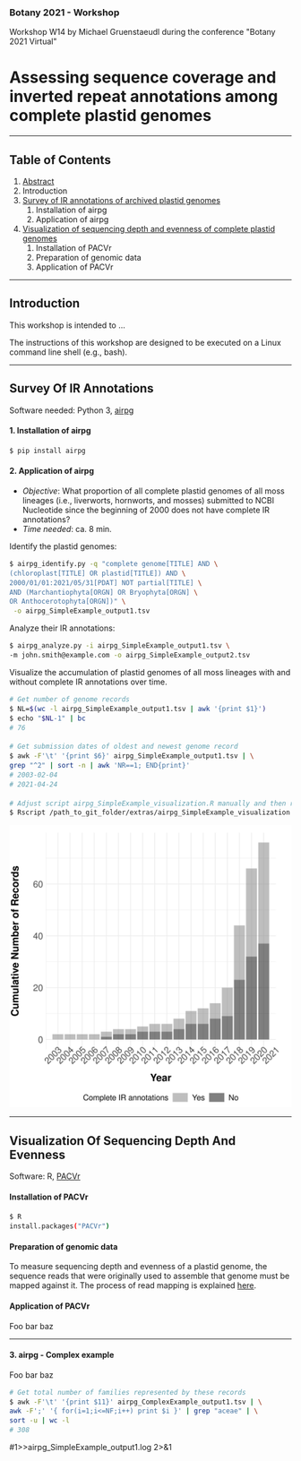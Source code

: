 ### Botany 2021 - Workshop
Workshop W14 by Michael Gruenstaeudl during the conference "Botany 2021 Virtual"

# Assessing sequence coverage and inverted repeat annotations among complete plastid genomes

---

## Table of Contents
1. [Abstract](https://github.com/michaelgruenstaeudl/Botany2021_Workshop/blob/main/doc/abstract.md)
2. Introduction
3. [Survey of IR annotations of archived plastid genomes](#survey-of-ir-annotations)
      1. Installation of airpg
      2. Application of airpg
3. [Visualization of sequencing depth and evenness of complete plastid genomes](#visualization-of-sequencing-depth-and-evenness)
      1. Installation of PACVr
      2. Preparation of genomic data
      3. Application of PACVr

---

## Introduction
This workshop is intended to ...

The instructions of this workshop are designed to be executed on a Linux command line shell (e.g., bash).

---

## Survey Of IR Annotations
Software needed: Python 3, [airpg](https://pypi.org/project/airpg/)

#### 1. Installation of airpg
```bash
$ pip install airpg
```
#### 2. Application of airpg
+ _Objective_: What proportion of all complete plastid genomes of all moss lineages (i.e., liverworts, hornworts, and mosses) submitted to NCBI Nucleotide since the beginning of 2000 does not have complete IR annotations?<br>
+ _Time needed_: ca. 8 min.

Identify the plastid genomes:
```bash
$ airpg_identify.py -q "complete genome[TITLE] AND \
(chloroplast[TITLE] OR plastid[TITLE]) AND \
2000/01/01:2021/05/31[PDAT] NOT partial[TITLE] \
AND (Marchantiophyta[ORGN] OR Bryophyta[ORGN] \
OR Anthocerotophyta[ORGN])" \
 -o airpg_SimpleExample_output1.tsv
 ```

Analyze their IR annotations:
 ```bash
 $ airpg_analyze.py -i airpg_SimpleExample_output1.tsv \
 -m john.smith@example.com -o airpg_SimpleExample_output2.tsv
  ```

Visualize the accumulation of plastid genomes of all moss lineages with and without complete IR annotations over time.
```bash
# Get number of genome records
$ NL=$(wc -l airpg_SimpleExample_output1.tsv | awk '{print $1}')
$ echo "$NL-1" | bc
# 76

# Get submission dates of oldest and newest genome record
$ awk -F'\t' '{print $6}' airpg_SimpleExample_output1.tsv | \
grep "^2" | sort -n | awk 'NR==1; END{print}'
# 2003-02-04
# 2021-04-24

# Adjust script airpg_SimpleExample_visualization.R manually and then run
$ Rscript /path_to_git_folder/extras/airpg_SimpleExample_visualization.R
 ```
![](https://github.com/michaelgruenstaeudl/Botany2021_Workshop/blob/main/extras/airpg_SimpleExample_visualization.png)

---

## Visualization Of Sequencing Depth And Evenness
Software: R, [PACVr](https://cran.r-project.org/package=PACVr)

#### Installation of PACVr
```bash
$ R
install.packages("PACVr")
```
#### Preparation of genomic data
To measure sequencing depth and evenness of a plastid genome, the sequence reads that were originally used to assemble that genome must be mapped against it. The process of read mapping is explained [here](https://github.com/michaelgruenstaeudl/Botany2021_Workshop/blob/main/doc/mapping_reads_to_plastid_genome.md).

#### Application of PACVr
Foo bar baz


---

#### 3. airpg - Complex example
Foo bar baz

```bash
# Get total number of families represented by these records
$ awk -F'\t' '{print $11}' airpg_ComplexExample_output1.tsv | \
awk -F';' '{ for(i=1;i<=NF;i++) print $i }' | grep "aceae" | \
sort -u | wc -l
# 308
```

#1>>airpg_SimpleExample_output1.log 2>&1
